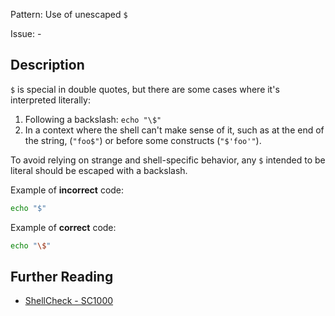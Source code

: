 Pattern: Use of unescaped `$`

Issue: -

## Description

`$` is special in double quotes, but there are some cases where it's interpreted literally:

1. Following a backslash: `echo "\$"`
2. In a context where the shell can't make sense of it, such as at the end of the string, (`"foo$"`) or before some constructs (`"$'foo'"`).

To avoid relying on strange and shell-specific behavior, any `$` intended to be literal should be escaped with a backslash.

Example of **incorrect** code:

```sh
echo "$"
```

Example of **correct** code:

```sh
echo "\$"
```

## Further Reading

* [ShellCheck - SC1000](https://github.com/koalaman/shellcheck/wiki/SC1000)

